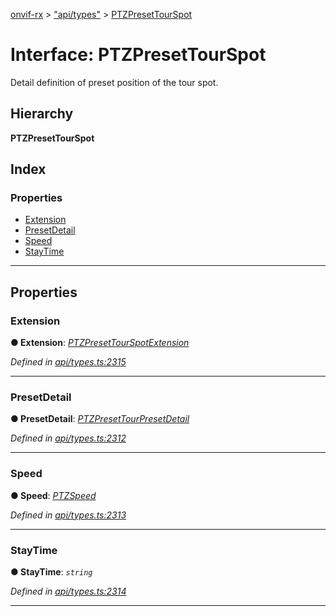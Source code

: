 [onvif-rx](../README.md) > ["api/types"](../modules/_api_types_.md) > [PTZPresetTourSpot](../interfaces/_api_types_.ptzpresettourspot.md)

# Interface: PTZPresetTourSpot

Detail definition of preset position of the tour spot.

## Hierarchy

**PTZPresetTourSpot**

## Index

### Properties

* [Extension](_api_types_.ptzpresettourspot.md#extension)
* [PresetDetail](_api_types_.ptzpresettourspot.md#presetdetail)
* [Speed](_api_types_.ptzpresettourspot.md#speed)
* [StayTime](_api_types_.ptzpresettourspot.md#staytime)

---

## Properties

<a id="extension"></a>

###  Extension

**● Extension**: *[PTZPresetTourSpotExtension](_api_types_.ptzpresettourspotextension.md)*

*Defined in [api/types.ts:2315](https://github.com/patrickmichalina/onvif-rx/blob/d62cee9/src/api/types.ts#L2315)*

___
<a id="presetdetail"></a>

###  PresetDetail

**● PresetDetail**: *[PTZPresetTourPresetDetail](_api_types_.ptzpresettourpresetdetail.md)*

*Defined in [api/types.ts:2312](https://github.com/patrickmichalina/onvif-rx/blob/d62cee9/src/api/types.ts#L2312)*

___
<a id="speed"></a>

###  Speed

**● Speed**: *[PTZSpeed](_api_types_.ptzspeed.md)*

*Defined in [api/types.ts:2313](https://github.com/patrickmichalina/onvif-rx/blob/d62cee9/src/api/types.ts#L2313)*

___
<a id="staytime"></a>

###  StayTime

**● StayTime**: *`string`*

*Defined in [api/types.ts:2314](https://github.com/patrickmichalina/onvif-rx/blob/d62cee9/src/api/types.ts#L2314)*

___

